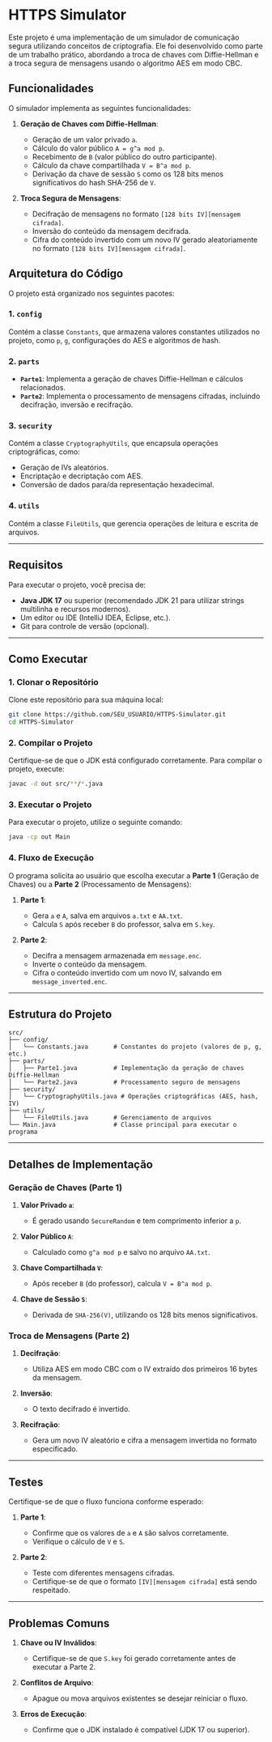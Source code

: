 # **HTTPS Simulator**

Este projeto é uma implementação de um simulador de comunicação segura utilizando conceitos de criptografia. Ele foi desenvolvido como parte de um trabalho prático, abordando a troca de chaves com Diffie-Hellman e a troca segura de mensagens usando o algoritmo AES em modo CBC.

## **Funcionalidades**
O simulador implementa as seguintes funcionalidades:

1. **Geração de Chaves com Diffie-Hellman**:
    - Geração de um valor privado `a`.
    - Cálculo do valor público `A = g^a mod p`.
    - Recebimento de `B` (valor público do outro participante).
    - Cálculo da chave compartilhada `V = B^a mod p`.
    - Derivação da chave de sessão `S` como os 128 bits menos significativos do hash SHA-256 de `V`.

2. **Troca Segura de Mensagens**:
    - Decifração de mensagens no formato `[128 bits IV][mensagem cifrada]`.
    - Inversão do conteúdo da mensagem decifrada.
    - Cifra do conteúdo invertido com um novo IV gerado aleatoriamente no formato `[128 bits IV][mensagem cifrada]`.

## **Arquitetura do Código**
O projeto está organizado nos seguintes pacotes:

### **1. `config`**
Contém a classe `Constants`, que armazena valores constantes utilizados no projeto, como `p`, `g`, configurações do AES e algoritmos de hash.

### **2. `parts`**
- **`Parte1`**:
  Implementa a geração de chaves Diffie-Hellman e cálculos relacionados.
- **`Parte2`**:
  Implementa o processamento de mensagens cifradas, incluindo decifração, inversão e recifração.

### **3. `security`**
Contém a classe `CryptographyUtils`, que encapsula operações criptográficas, como:
- Geração de IVs aleatórios.
- Encriptação e decriptação com AES.
- Conversão de dados para/da representação hexadecimal.

### **4. `utils`**
Contém a classe `FileUtils`, que gerencia operações de leitura e escrita de arquivos.

---

## **Requisitos**
Para executar o projeto, você precisa de:
- **Java JDK 17** ou superior (recomendado JDK 21 para utilizar strings multilinha e recursos modernos).
- Um editor ou IDE (IntelliJ IDEA, Eclipse, etc.).
- Git para controle de versão (opcional).

---

## **Como Executar**

### **1. Clonar o Repositório**
Clone este repositório para sua máquina local:
```bash
git clone https://github.com/SEU_USUARIO/HTTPS-Simulator.git
cd HTTPS-Simulator
```

### **2. Compilar o Projeto**
Certifique-se de que o JDK está configurado corretamente. Para compilar o projeto, execute:
```bash
javac -d out src/**/*.java
```

### **3. Executar o Projeto**
Para executar o projeto, utilize o seguinte comando:
```bash
java -cp out Main
```

### **4. Fluxo de Execução**
O programa solicita ao usuário que escolha executar a **Parte 1** (Geração de Chaves) ou a **Parte 2** (Processamento de Mensagens):
1. **Parte 1**:
    - Gera `a` e `A`, salva em arquivos `a.txt` e `AA.txt`.
    - Calcula `S` após receber `B` do professor, salva em `S.key`.

2. **Parte 2**:
    - Decifra a mensagem armazenada em `message.enc`.
    - Inverte o conteúdo da mensagem.
    - Cifra o conteúdo invertido com um novo IV, salvando em `message_inverted.enc`.

---

## **Estrutura do Projeto**
```plaintext
src/
├── config/
│   └── Constants.java       # Constantes do projeto (valores de p, g, etc.)
├── parts/
│   ├── Parte1.java          # Implementação da geração de chaves Diffie-Hellman
│   └── Parte2.java          # Processamento seguro de mensagens
├── security/
│   └── CryptographyUtils.java # Operações criptográficas (AES, hash, IV)
├── utils/
│   └── FileUtils.java       # Gerenciamento de arquivos
└── Main.java                # Classe principal para executar o programa
```

---

## **Detalhes de Implementação**

### **Geração de Chaves (Parte 1)**
1. **Valor Privado `a`**:
    - É gerado usando `SecureRandom` e tem comprimento inferior a `p`.

2. **Valor Público `A`**:
    - Calculado como `g^a mod p` e salvo no arquivo `AA.txt`.

3. **Chave Compartilhada `V`**:
    - Após receber `B` (do professor), calcula `V = B^a mod p`.

4. **Chave de Sessão `S`**:
    - Derivada de `SHA-256(V)`, utilizando os 128 bits menos significativos.

### **Troca de Mensagens (Parte 2)**
1. **Decifração**:
    - Utiliza AES em modo CBC com o IV extraído dos primeiros 16 bytes da mensagem.

2. **Inversão**:
    - O texto decifrado é invertido.

3. **Recifração**:
    - Gera um novo IV aleatório e cifra a mensagem invertida no formato especificado.

---

## **Testes**
Certifique-se de que o fluxo funciona conforme esperado:
1. **Parte 1**:
    - Confirme que os valores de `a` e `A` são salvos corretamente.
    - Verifique o cálculo de `V` e `S`.

2. **Parte 2**:
    - Teste com diferentes mensagens cifradas.
    - Certifique-se de que o formato `[IV][mensagem cifrada]` está sendo respeitado.

---

## **Problemas Comuns**
1. **Chave ou IV Inválidos**:
    - Certifique-se de que `S.key` foi gerado corretamente antes de executar a Parte 2.

2. **Conflitos de Arquivo**:
    - Apague ou mova arquivos existentes se desejar reiniciar o fluxo.

3. **Erros de Execução**:
    - Confirme que o JDK instalado é compatível (JDK 17 ou superior).